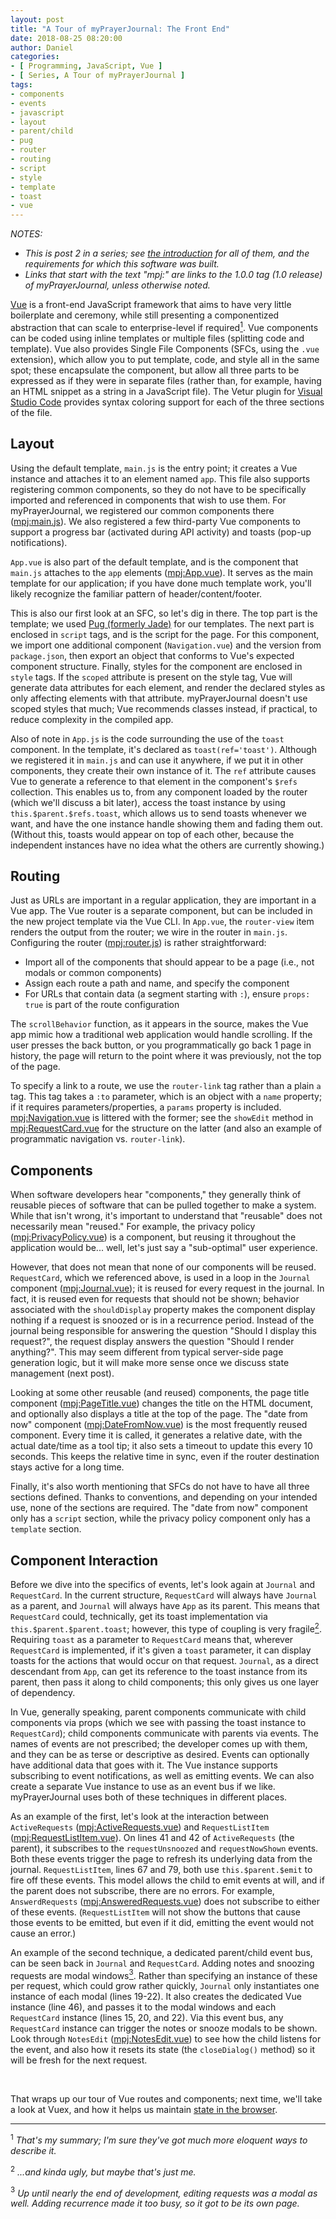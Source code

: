 ```yaml
---
layout: post
title: "A Tour of myPrayerJournal: The Front End"
date: 2018-08-25 08:20:00
author: Daniel
categories:
- [ Programming, JavaScript, Vue ]
- [ Series, A Tour of myPrayerJournal ]
tags:
- components
- events
- javascript
- layout
- parent/child
- pug
- router
- routing
- script
- style
- template
- toast
- vue
---
```

_NOTES:_
- _This is post 2 in a series; see [the introduction][intro] for all of them, and the requirements for which this software was built._
- _Links that start with the text "mpj:" are links to the 1.0.0 tag (1.0 release) of myPrayerJournal, unless otherwise noted._

[Vue][] is a front-end JavaScript framework that aims to have very little boilerplate and ceremony, while still presenting a componentized abstraction that can scale to enterprise-level if required<a href="#note-1"><sup>1</sup></a>. Vue components can be coded using inline templates or multiple files (splitting code and template). Vue also provides Single File Components (SFCs, using the `.vue` extension), which allow you to put template, code, and style all in the same spot; these encapsulate the component, but allow all three parts to be expressed as if they were in separate files (rather than, for example, having an HTML snippet as a string in a JavaScript file). The Vetur plugin for [Visual Studio Code][vscode] provides syntax coloring support for each of the three sections of the file.

## Layout

Using the default template, `main.js` is the entry point; it creates a Vue instance and attaches it to an element named `app`. This file also supports registering common components, so they do not have to be specifically imported and referenced in components that wish to use them. For myPrayerJournal, we registered our common components there ([mpj:main.js][main.js]). We also registered a few third-party Vue components to support a progress bar (activated during API activity) and toasts (pop-up notifications).

`App.vue` is also part of the default template, and is the component that `main.js` attaches to the `app` elements ([mpj:App.vue][App.vue]). It serves as the main template for our application; if you have done much template work, you'll likely recognize the familiar pattern of header/content/footer.

This is also our first look at an SFC, so let's dig in there. The top part is the template; we used [Pug (formerly Jade)][pug] for our templates. The next part is enclosed in `script` tags, and is the script for the page. For this component, we import one additional component (`Navigation.vue`) and the version from `package.json`, then export an object that conforms to Vue's expected component structure. Finally, styles for the component are enclosed in `style` tags. If the `scoped` attribute is present on the style tag, Vue will generate data attributes for each element, and render the declared styles as only affecting elements with that attribute. myPrayerJournal doesn't use scoped styles that much; Vue recommends classes instead, if practical, to reduce complexity in the compiled app.

Also of note in `App.js` is the code surrounding the use of the `toast` component. In the template, it's declared as `toast(ref='toast')`. Although we registered it in `main.js` and can use it anywhere, if we put it in other components, they create their own instance of it. The `ref` attribute causes Vue to generate a reference to that element in the component's `$refs` collection. This enables us to, from any component loaded by the router (which we'll discuss a bit later), access the toast instance by using `this.$parent.$refs.toast`, which allows us to send toasts whenever we want, and have the one instance handle showing them and fading them out. (Without this, toasts would appear on top of each other, because the independent instances have no idea what the others are currently showing.)

## Routing

Just as URLs are important in a regular application, they are important in a Vue app. The Vue router is a separate component, but can be included in the new project template via the Vue CLI. In `App.vue`, the `router-view` item renders the output from the router; we wire in the router in `main.js`. Configuring the router ([mpj:router.js][router.js]) is rather straightforward:
- Import all of the components that should appear to be a page (i.e., not modals or common components)
- Assign each route a path and name, and specify the component
- For URLs that contain data (a segment starting with `:`), ensure `props: true` is part of the route configuration

The `scrollBehavior` function, as it appears in the source, makes the Vue app mimic how a traditional web application would handle scrolling. If the user presses the back button, or you programmatically go back 1 page in history, the page will return to the point where it was previously, not the top of the page.

To specify a link to a route, we use the `router-link` tag rather than a plain `a` tag. This tag takes a `:to` parameter, which is an object with a `name` property; if it requires parameters/properties, a `params` property is included. [mpj:Navigation.vue][Navigation.vue] is littered with the former; see the `showEdit` method in [mpj:RequestCard.vue][RequestCard.vue] for the structure on the latter (and also an example of programmatic navigation vs. `router-link`).

## Components

When software developers hear "components," they generally think of reusable pieces of software that can be pulled together to make a system. While that isn't wrong, it's important to understand that "reusable" does not necessarily mean "reused." For example, the privacy policy ([mpj:PrivacyPolicy.vue][PrivacyPolicy.vue]) is a component, but reusing it throughout the application would be... well, let's just say a "sub-optimal" user experience.

However, that does not mean that none of our components will be reused. `RequestCard`, which we referenced above, is used in a loop in the `Journal` component ([mpj:Journal.vue][Journal.vue]); it is reused for every request in the journal. In fact, it is reused even for requests that should not be shown; behavior associated with the `shouldDisplay` property makes the component display nothing if a request is snoozed or is in a recurrence period. Instead of the journal being responsible for answering the question "Should I display this request?", the request display answers the question "Should I render anything?". This may seem different from typical server-side page generation logic, but it will make more sense once we discuss state management (next post).

Looking at some other reusable (and reused) components, the page title component ([mpj:PageTitle.vue][PageTitle.vue]) changes the title on the HTML document, and optionally also displays a title at the top of the page. The "date from now" component ([mpj:DateFromNow.vue][DateFromNow.vue]) is the most frequently reused component. Every time it is called, it generates a relative date, with the actual date/time as a tool tip; it also sets a timeout to update this every 10 seconds. This keeps the relative time in sync, even if the router destination stays active for a long time.

Finally, it's also worth mentioning that SFCs do not have to have all three sections defined. Thanks to conventions, and depending on your intended use, none of the sections are required. The "date from now" component only has a `script` section, while the privacy policy component only has a `template` section.

## Component Interaction

Before we dive into the specifics of events, let's look again at `Journal` and `RequestCard`. In the current structure, `RequestCard` will always have `Journal` as a parent, and `Journal` will always have `App` as its parent. This means that `RequestCard` could, technically, get its toast implementation via `this.$parent.$parent.toast`; however, this type of coupling is very fragile<a href="#note-2"><sup>2</sup></a>. Requiring `toast` as a parameter to `RequestCard` means that, wherever `RequestCard` is implemented, if it's given a `toast` parameter, it can display toasts for the actions that would occur on that request. `Journal`, as a direct descendant from `App`, can get its reference to the toast instance from its parent, then pass it along to child components; this only gives us one layer of dependency.

In Vue, generally speaking, parent components communicate with child components via props (which we see with passing the toast instance to `RequestCard`); child components communicate with parents via events. The names of events are not prescribed; the developer comes up with them, and they can be as terse or descriptive as desired. Events can optionally have additional data that goes with it. The Vue instance supports subscribing to event notifications, as well as emitting events. We can also create a separate Vue instance to use as an event bus if we like. myPrayerJournal uses both of these techniques in different places.

As an example of the first, let's look at the interaction between `ActiveRequests` ([mpj:ActiveRequests.vue][ActiveRequests.vue]) and `RequestListItem` ([mpj:RequestListItem.vue][RLI.vue]). On lines 41 and 42 of `ActiveRequests` (the parent), it subscribes to the `requestUnsnoozed` and `requestNowShown` events. Both these events trigger the page to refresh its underlying data from the journal. `RequestListItem`, lines 67 and 79, both use `this.$parent.$emit` to fire off these events. This model allows the child to emit events at will, and if the parent does not subscribe, there are no errors. For example, `AnswerdRequests` ([mpj:AnsweredRequests.vue][AnsweredRequests.vue]) does not subscribe to either of these events. (`RequestListItem` will not show the buttons that cause those events to be emitted, but even if it did, emitting the event would not cause an error.)

An example of the second technique, a dedicated parent/child event bus, can be seen back in `Journal` and `RequestCard`. Adding notes and snoozing requests are modal windows<a href="#note-3"><sup>3</sup></a>. Rather than specifying an instance of these per request, which could grow rather quickly, `Journal` only instantiates one instance of each modal (lines 19-22). It also creates the dedicated Vue instance (line 46), and passes it to the modal windows and each `RequestCard` instance (lines 15, 20, and 22). Via this event bus, any `RequestCard` instance can trigger the notes or snooze modals to be shown. Look through `NotesEdit` ([mpj:NotesEdit.vue][NotesEdit.vue]) to see how the child listens for the event, and also how it resets its state (the `closeDialog()` method) so it will be fresh for the next request.

<p>&nbsp;</p>

That wraps up our tour of Vue routes and components; next time, we'll take a look at Vuex, and how it helps us maintain [state in the browser][state].

---
<a name="note-1"><sup>1</sup></a> _That's my summary; I'm sure they've got much more eloquent ways to describe it._

<a name="note-2"><sup>2</sup></a> _...and kinda ugly, but maybe that's just me._

<a name="note-3"><sup>3</sup></a> _Up until nearly the end of development, editing requests was a modal as well. Adding recurrence made it too busy, so it got to be its own page._


[intro]: /2018/a-tour-of-myprayerjournal/introduction.html "A Tour of myPrayerJournal: Introduction | The Bit Badger Blog"
[Vue]: https://vuejs.org
[main.js]: https://github.com/bit-badger/myPrayerJournal/blob/1.0.0/src/app/src/main.js "app/src/main.js | myPrayerJournal | GitHub"
[App.vue]: https://github.com/bit-badger/myPrayerJournal/blob/1.0.0/src/app/src/App.vue "app/src/App.vue | myPrayerJournal | GitHub"
[pug]: https://pugjs.org
[vscode]: https://code.visualstudio.com
[router.js]: https://github.com/bit-badger/myPrayerJournal/blob/1.0.0/src/app/src/router.js "app/src/router.js | myPrayerJournal | GitHub"
[Navigation.vue]: https://github.com/bit-badger/myPrayerJournal/blob/1.0.0/src/app/src/components/common/Navigation.vue "app/src/components/common/Navigation.vue | myPrayerJournal | GitHub"
[RequestCard.vue]: https://github.com/bit-badger/myPrayerJournal/blob/1.0.0/src/app/src/components/request/RequestCard.vue#L45 "app/src/components/request/RequestCard.vue | myPrayerJournal | GitHub"
[PrivacyPolicy.vue]: https://github.com/bit-badger/myPrayerJournal/blob/1.0.0/src/app/src/components/legal/PrivacyPolicy.vue "app/src/components/legal/PrivacyPolicy.vue | myPrayerJournal | GitHub"
[Journal.vue]: https://github.com/bit-badger/myPrayerJournal/blob/1.0.0/src/app/src/components/Journal.vue "app/src/components/Journal.vue | myPrayerJournal | GitHub"
[PageTitle.vue]: https://github.com/bit-badger/myPrayerJournal/blob/1.0.0/src/app/src/components/common/PageTitle.vue "app/src/components/common/PageTitle.vue | myPrayerJournal | GitHub"
[DateFromNow.vue]: https://github.com/bit-badger/myPrayerJournal/blob/1.0.0/src/app/src/components/common/DateFromNow.vue "app/src/components/common/DateFromNow.vue | myPrayerJournal | GitHub"
[ActiveRequests.vue]: https://github.com/bit-badger/myPrayerJournal/blob/1.0.0/src/app/src/components/request/ActiveRequests.vue "app/src/components/request/ActiveRequests.vue | myPrayerJournal | GitHub"
[RLI.vue]: https://github.com/bit-badger/myPrayerJournal/blob/1.0.0/src/app/src/components/request/RequestListItem.vue "app/src/components/request/RequestListItem.vue | myPrayerJournal | GitHub"
[AnsweredRequests.vue]: https://github.com/bit-badger/myPrayerJournal/blob/1.0.0/src/app/src/components/request/AnsweredRequests.vue "app/src/components/request/AnsweredRequests.vue | myPrayerJournal | GitHub"
[NotesEdit.vue]: https://github.com/bit-badger/myPrayerJournal/blob/1.0.0/src/app/src/components/request/NotesEdit.vue "app/src/components/request/NotesEdit.vue | myPrayerJournal | GitHub"
[state]: /2018/a-tour-of-myprayerjournal/state-in-the-browser.html "A Tour of myPrayerJournal: State in the Browser | The Bit Badger Blog"
